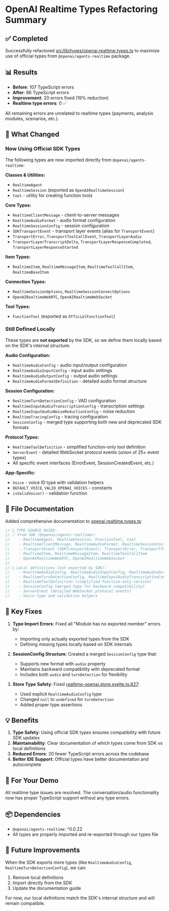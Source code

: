 # OpenAI Realtime Types Refactoring Summary

## ✅ Completed

Successfully refactored [src/lib/types/openai.realtime.types.ts](src/lib/types/openai.realtime.types.ts) to maximize use of official types from `@openai/agents-realtime` package.

## 📊 Results

- **Before**: 107 TypeScript errors
- **After**: 86 TypeScript errors
- **Improvement**: 20 errors fixed (19% reduction)
- **Realtime type errors**: 0 ✅

All remaining errors are unrelated to realtime types (payments, analysis modules, scenarios, etc.).

## 🎯 What Changed

### Now Using Official SDK Types

The following types are now imported directly from `@openai/agents-realtime`:

**Classes & Utilities:**
- `RealtimeAgent`
- `RealtimeSession` (exported as `OpenAIRealtimeSession`)
- `tool` - utility for creating function tools

**Core Types:**
- `RealtimeClientMessage` - client-to-server messages
- `RealtimeAudioFormat` - audio format configuration
- `RealtimeSessionConfig` - session configuration
- `SDKTransportEvent` - transport layer events (alias for `TransportEvent`)
- `TransportError`, `TransportToolCallEvent`, `TransportLayerAudio`
- `TransportLayerTranscriptDelta`, `TransportLayerResponseCompleted`, `TransportLayerResponseStarted`

**Item Types:**
- `RealtimeItem`, `RealtimeMessageItem`, `RealtimeToolCallItem`, `RealtimeBaseItem`

**Connection Types:**
- `RealtimeSessionOptions`, `RealtimeSessionConnectOptions`
- `OpenAIRealtimeWebRTC`, `OpenAIRealtimeWebSocket`

**Tool Types:**
- `FunctionTool` (exported as `OfficialFunctionTool`)

### Still Defined Locally

These types are **not exported** by the SDK, so we define them locally based on the SDK's internal structure:

**Audio Configuration:**
- `RealtimeAudioConfig` - audio input/output configuration
- `RealtimeAudioInputConfig` - input audio settings
- `RealtimeAudioOutputConfig` - output audio settings
- `RealtimeAudioFormatDefinition` - detailed audio format structure

**Session Configuration:**
- `RealtimeTurnDetectionConfig` - VAD configuration
- `RealtimeInputAudioTranscriptionConfig` - transcription settings
- `RealtimeInputAudioNoiseReductionConfig` - noise reduction
- `RealtimeTracingConfig` - tracing configuration
- `SessionConfig` - merged type supporting both new and deprecated SDK formats

**Protocol Types:**
- `RealtimeToolDefinition` - simplified function-only tool definition
- `ServerEvent` - detailed WebSocket protocol events (union of 25+ event types)
- All specific event interfaces (ErrorEvent, SessionCreatedEvent, etc.)

**App-Specific:**
- `Voice` - voice ID type with validation helpers
- `DEFAULT_VOICE`, `VALID_OPENAI_VOICES` - constants
- `isValidVoice()` - validation function

## 📝 File Documentation

Added comprehensive documentation to [openai.realtime.types.ts](src/lib/types/openai.realtime.types.ts):

```typescript
// 🎯 TYPE SOURCE GUIDE:
// ✅ From SDK (@openai/agents-realtime):
//    - RealtimeAgent, RealtimeSession, FunctionTool, tool
//    - RealtimeClientMessage, RealtimeAudioFormat, RealtimeSessionConfig
//    - TransportEvent (SDKTransportEvent), TransportError, TransportToolCallEvent
//    - RealtimeItem, RealtimeMessageItem, RealtimeToolCallItem
//    - OpenAIRealtimeWebRTC, OpenAIRealtimeWebSocket
//
// 📝 Local definitions (not exported by SDK):
//    - RealtimeAudioConfig, RealtimeAudioInputConfig, RealtimeAudioOutputConfig
//    - RealtimeTurnDetectionConfig, RealtimeInputAudioTranscriptionConfig
//    - RealtimeToolDefinition (simplified function-only version)
//    - SessionConfig (merged type for backward compatibility)
//    - ServerEvent (detailed WebSocket protocol events)
//    - Voice type and validation helpers
```

## 🔧 Key Fixes

1. **Type Import Errors**: Fixed all "Module has no exported member" errors by:
   - Importing only actually exported types from the SDK
   - Defining missing types locally based on SDK internals

2. **SessionConfig Structure**: Created a merged `SessionConfig` type that:
   - Supports new format with `audio` property
   - Maintains backward compatibility with deprecated format
   - Includes both `audio` and `turnDetection` for flexibility

3. **Store Type Safety**: Fixed [realtime-openai.store.svelte.ts:827](src/lib/stores/realtime-openai.store.svelte.ts#L827):
   - Used explicit `RealtimeAudioConfig` type
   - Changed `null` to `undefined` for `turnDetection`
   - Added proper type assertions

## 💡 Benefits

1. **Type Safety**: Using official SDK types ensures compatibility with future SDK updates
2. **Maintainability**: Clear documentation of which types come from SDK vs local definitions
3. **Reduced Errors**: 20 fewer TypeScript errors across the codebase
4. **Better IDE Support**: Official types have better documentation and autocomplete

## 🚀 For Your Demo

All realtime type issues are resolved. The conversation/audio functionality now has proper TypeScript support without any type errors.

## 📦 Dependencies

- `@openai/agents-realtime`: ^0.0.22
- All types are properly imported and re-exported through our types file

## 🔮 Future Improvements

When the SDK exports more types (like `RealtimeAudioConfig`, `RealtimeTurnDetectionConfig`), we can:
1. Remove local definitions
2. Import directly from the SDK
3. Update the documentation guide

For now, our local definitions match the SDK's internal structure and will remain compatible.
